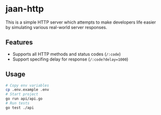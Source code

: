# jaan-http

This is a simple HTTP server which attempts to make developers life easier by simulating
various real-world server responses.

## Features

- Supports all HTTP methods and status codes (`/:code`)
- Support specifing delay for response (`/:code?delay=1000`)

## Usage

```sh
# Copy env variables
cp .env.example .env
# Start project
go run api/api.go
# Run tests
go test ./api
```
